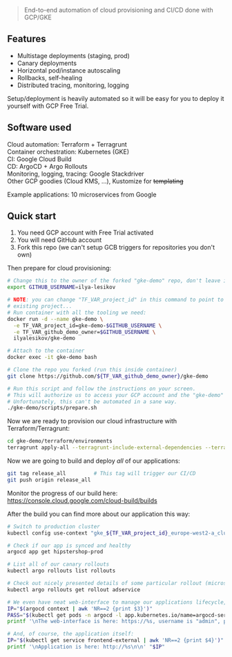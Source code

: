 >End-to-end automation of cloud provisioning and CI/CD done with GCP/GKE

## Features

* Multistage deployments (staging, prod)
* Canary deployments
* Horizontal pod/instance autoscaling
* Rollbacks, self-healing
* Distributed tracing, monitoring, logging

Setup/deployment is heavily automated so it will be easy for you to deploy it yourself with GCP Free Trial.

## Software used

Cloud automation: Terraform + Terragrunt \
Container orchestration: Kubernetes (GKE) \
CI: Google Cloud Build \
CD: ArgoCD + Argo Rollouts \
Monitoring, logging, tracing: Google Stackdriver \
Other GCP goodies (Cloud KMS, ...), Kustomize for ~~templating~~

Example applications: 10 microservices from Google

## Quick start

1. You need GCP account with Free Trial activated
1. You will need GitHub account
1. Fork this repo (we can't setup GCB triggers for repositories you don't own)

Then prepare for cloud provisioning:
```bash
# Change this to the owner of the forked "gke-demo" repo, don't leave it like that
export GITHUB_USERNAME=ilya-lesikov

# NOTE: you can change "TF_VAR_project_id" in this command to point to the
# existing project...
# Run container with all the tooling we need:
docker run -d --name gke-demo \
  -e TF_VAR_project_id=gke-demo-$GITHUB_USERNAME \
  -e TF_VAR_github_demo_owner=$GITHUB_USERNAME \
  ilyalesikov/gke-demo

# Attach to the container
docker exec -it gke-demo bash

# Clone the repo you forked (run this inside container)
git clone https://github.com/${TF_VAR_github_demo_owner}/gke-demo

# Run this script and follow the instructions on your screen.
# This will authorize us to access your GCP account and the "gke-demo" repo you forked.
# Unfortunately, this can't be automated in a sane way.
./gke-demo/scripts/prepare.sh
```

Now we are ready to provision our cloud infrastructure with Terraform/Terragrunt:
```bash
cd gke-demo/terraform/environments
terragrunt apply-all --terragrunt-include-external-dependencies --terragrunt-non-interactive
```

Now we are going to build and deploy *all* of our applications:
```bash
git tag release_all         # This tag will trigger our CI/CD
git push origin release_all
```

Monitor the progress of our build here:
https://console.cloud.google.com/cloud-build/builds

After the build you can find more about our application this way:
```bash
# Switch to production cluster
kubectl config use-context "gke_${TF_VAR_project_id}_europe-west2-a_cluster-demo-prod"

# Check if our app is synced and healthy
argocd app get hipstershop-prod

# List all of our canary rollouts
kubectl argo rollouts list rollouts

# Check out nicely presented details of some particular rollout (microservice)
kubectl argo rollouts get rollout adservice

# We even have neat web-interface to manage our applications lifecycle, do rollbacks, etc:
IP="$(argocd context | awk 'NR==2 {print $3}')"
PASS="$(kubectl get pods -n argocd -l app.kubernetes.io/name=argocd-server -o name | cut -d'/' -f2)"
printf '\nThe web-interface is here: https://%s, username is "admin", password is "%s"\n\n' "$IP" "$PASS"

# And, of course, the application itself:
IP="$(kubectl get service frontend-external | awk 'NR==2 {print $4}')"
printf '\nApplication is here: http://%s\n\n' "$IP"
```
